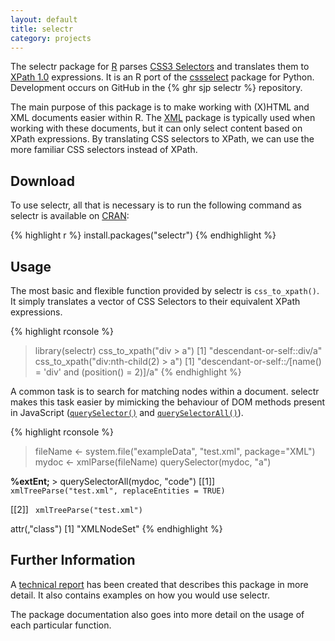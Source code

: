 ```yaml
---
layout: default
title: selectr
category: projects
---
```


The selectr package for [R](https://www.r-project.org/) parses [CSS3
Selectors](https://www.w3.org/TR/css3-selectors/) and translates them
to [XPath 1.0](https://www.w3.org/TR/xpath/) expressions. It is an R
port of the [cssselect](https://pythonhosted.org/cssselect/) package
for Python. Development occurs on GitHub in the {% ghr sjp selectr %}
repository.

The main purpose of this package is to make working with (X)HTML and
XML documents easier within R. The
[XML](http://www.omegahat.org/RSXML/) package is typically used when
working with these documents, but it can only select content based on
XPath expressions. By translating CSS selectors to XPath, we can use
the more familiar CSS selectors instead of XPath.

## Download

To use selectr, all that is necessary is to run the following command
as selectr is available on
[CRAN](https://cran.r-project.org/package=selectr):

{% highlight r %}
install.packages("selectr")
{% endhighlight %}

## Usage

The most basic and flexible function provided by selectr is
`css_to_xpath()`. It simply translates a vector of CSS Selectors to
their equivalent XPath expressions.

{% highlight rconsole %}
> library(selectr)
> css_to_xpath("div > a")
[1] "descendant-or-self::div/a"
> css_to_xpath("div:nth-child(2) > a")
[1] "descendant-or-self::*/*[name() = 'div' and (position() = 2)]/a"
{% endhighlight %}

A common task is to search for matching nodes within a
document. selectr makes this task easier by mimicking the behaviour of
DOM methods present in JavaScript
([`querySelector()`](https://developer.mozilla.org/en-US/docs/DOM/Document.querySelector)
and
[`querySelectorAll()`](https://developer.mozilla.org/en-US/docs/DOM/Document.querySelectorAll)).

{% highlight rconsole %}
> fileName <- system.file("exampleData", "test.xml", package="XML")
> mydoc <- xmlParse(fileName)
> querySelector(mydoc, "a")
<a>
  <!-- A comment -->
  <b> 
    %extEnt;
  </b>
</a> 
> querySelectorAll(mydoc, "code")
[[1]]
<code>
xmlTreeParse("test.xml", replaceEntities = TRUE)
</code> 

[[2]]
<code>
xmlTreeParse("test.xml")
</code> 

attr(,"class")
[1] "XMLNodeSet"
{% endhighlight %}

## Further Information

A [technical report](/projects/selectr/selectr.html)
has been created that describes this package in more detail. It also
contains examples on how you would use selectr.

The package documentation also goes into more detail on the usage of
each particular function.
